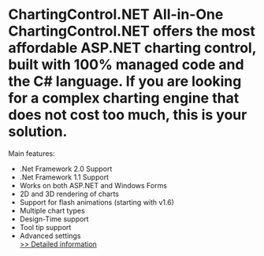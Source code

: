 # ChartingControl.NET All-in-One<br />ChartingControl.NET offers the most affordable ASP.NET charting control, built with 100% managed code and the C# language. If you are looking for a complex charting engine that does not cost too much, this is your solution.

Main features:
- .Net Framework 2.0 Support
- .Net Framework 1.1 Support
- Works on both ASP.NET and Windows Forms
- 2D and 3D rendering of charts
- Support for flash animations (starting with v1.6)
- Multiple chart types
- Design-Time support
- Tool tip support
- Advanced settings<br />[>> Detailed information](https://secure.shareit.com/shareit/product.html?productid=300133576&affiliateid=200057808)